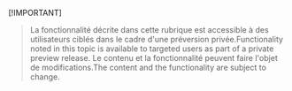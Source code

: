  [!IMPORTANT]
> <span data-ttu-id="bcaea-101">La fonctionnalité décrite dans cette rubrique est accessible à des utilisateurs ciblés dans le cadre d'une préversion privée.</span><span class="sxs-lookup"><span data-stu-id="bcaea-101">Functionality noted in this topic is available to targeted users as part of a private preview release.</span></span> <span data-ttu-id="bcaea-102">Le contenu et la fonctionnalité peuvent faire l'objet de modifications.</span><span class="sxs-lookup"><span data-stu-id="bcaea-102">The content and the functionality are subject to change.</span></span> 
